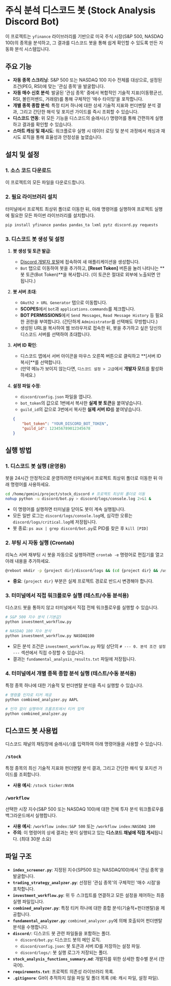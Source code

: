 # 주식 분석 디스코드 봇 (Stock Analysis Discord Bot)

이 프로젝트는 `yfinance` 라이브러리를 기반으로 미국 주식 시장(S&P 500, NASDAQ 100)의 종목을 분석하고, 그 결과를 디스코드 봇을 통해 쉽게 확인할 수 있도록 만든 자동화 분석 시스템입니다.

## 주요 기능

-   **자동 종목 스크리닝**: S&P 500 또는 NASDAQ 100 지수 전체를 대상으로, 설정된 조건(PEG, RSI)에 맞는 '관심 종목'을 발굴합니다.
-   **자동 매수 신호 분석**: 발굴된 '관심 종목' 중에서 복합적인 기술적 지표(이동평균선, RSI, 볼린저밴드, 거래량)를 통해 구체적인 '매수 타이밍'을 포착합니다.
-   **개별 종목 종합 분석**: 특정 티커 하나에 대한 상세 기술적 지표와 펀더멘탈 분석 결과, 그리고 간단한 해석 및 포지션 가이드를 즉시 조회할 수 있습니다.
-   **디스코드 연동**: 위 모든 기능을 디스코드의 슬래시(`/`) 명령어를 통해 간편하게 실행하고 결과를 확인할 수 있습니다.
-   **스마트 캐싱 및 재시도**: 워크플로우 실행 시 데이터 로딩 및 분석 과정에서 캐싱과 재시도 로직을 통해 효율성과 안정성을 높였습니다.

## 설치 및 설정

### 1. 소스 코드 다운로드

이 프로젝트의 모든 파일을 다운로드합니다.

### 2. 필요 라이브러리 설치

터미널에서 프로젝트 최상위 폴더로 이동한 뒤, 아래 명령어를 실행하여 프로젝트 실행에 필요한 모든 파이썬 라이브러리를 설치합니다.

```bash
pip install yfinance pandas pandas_ta lxml pytz discord.py requests
```

### 3. 디스코드 봇 생성 및 설정

1.  **봇 생성 및 토큰 발급**:
    - [Discord 개발자 포털](https://discord.com/developers/applications)에 접속하여 새 애플리케이션을 생성합니다.
    - `Bot` 탭으로 이동하여 봇을 추가하고, **[Reset Token]** 버튼을 눌러 나타나는 **봇 토큰(Bot Token)**을 복사합니다. (이 토큰은 절대로 외부에 노출되면 안 됩니다.)

2.  **봇 서버 초대**:
    - `OAuth2 > URL Generator` 탭으로 이동합니다.
    - **SCOPES**에서 `bot`과 `applications.commands`를 체크합니다.
    - **BOT PERMISSIONS**에서 `Send Messages`, `Read Message History` 등 필요한 권한을 부여합니다. (간단하게 `Administrator`를 선택해도 무방합니다.)
    - 생성된 URL을 복사하여 웹 브라우저로 접속한 뒤, 봇을 추가하고 싶은 당신의 디스코드 서버를 선택하여 초대합니다.

3.  **서버 ID 확인**:
    - 디스코드 앱에서 서버 아이콘을 마우스 오른쪽 버튼으로 클릭하고 **[서버 ID 복사]**를 선택합니다.
    - (만약 메뉴가 보이지 않는다면, `디스코드 설정 > 고급`에서 **개발자 모드**를 활성화하세요.)

4.  **설정 파일 수정**:
    - `discord/config.json` 파일을 엽니다.
    - `bot_token`의 값으로 1번에서 복사한 **실제 봇 토큰**을 붙여넣습니다.
    - `guild_id`의 값으로 3번에서 복사한 **실제 서버 ID**를 붙여넣습니다.

    ```json
    {
        "bot_token": "YOUR_DISCORD_BOT_TOKEN",
        "guild_id": 123456789012345678
    }
    ```

## 실행 방법

### 1. 디스코드 봇 실행 (운영용)

봇을 24시간 안정적으로 운영하려면 터미널에서 프로젝트 최상위 폴더로 이동한 뒤 아래 명령어를 사용하세요.

```bash
cd /home/gemini/project/stock_discord # 프로젝트 최상위 폴더로 이동
nohup python -u discord/bot.py > discord/logs/console.log 2>&1 &
```
-   이 명령어를 실행하면 터미널을 닫아도 봇이 계속 실행됩니다.
-   모든 일반 로그는 `discord/logs/console.log`에, 심각한 오류는 `discord/logs/critical.log`에 저장됩니다.
-   봇 종료: `ps aux | grep discord/bot.py`로 PID를 찾은 후 `kill [PID]`

### 2. 부팅 시 자동 실행 (Crontab)

리눅스 서버 재부팅 시 봇을 자동으로 실행하려면 `crontab -e` 명령어로 편집기를 열고 아래 내용을 추가하세요.

```bash
@reboot mkdir -p {project dir}/discord/logs && (cd {project dir} && /usr/bin/python3 -u discord/bot.py) > {project dir}/discord/logs/cron.log 2>&1
```
-   **중요**: `{project dir}` 부분은 실제 프로젝트 경로로 반드시 변경해야 합니다.

### 3. 터미널에서 직접 워크플로우 실행 (테스트/수동 분석용)

디스코드 봇을 통하지 않고 터미널에서 직접 전체 워크플로우를 실행할 수 있습니다.

```bash
# S&P 500 지수 분석 (기본값)
python investment_workflow.py

# NASDAQ 100 지수 분석
python investment_workflow.py NASDAQ100
```
-   모든 분석 조건은 `investment_workflow.py` 파일 상단의 `# --- 0. 분석 조건 설정 ---` 섹션에서 직접 수정할 수 있습니다.
-   결과는 `fundamental_analysis_results.txt` 파일에 저장됩니다.

### 4. 터미널에서 개별 종목 종합 분석 실행 (테스트/수동 분석용)

특정 종목 하나에 대한 기술적 및 펀더멘탈 분석을 즉시 실행할 수 있습니다.

```bash
# 명령줄 인자로 티커 제공
python combined_analyzer.py AAPL

# 인자 없이 실행하여 프롬프트에서 티커 입력
python combined_analyzer.py
```

## 디스코드 봇 사용법

디스코드 채널의 채팅창에 슬래시(`/`)를 입력하여 아래 명령어들을 사용할 수 있습니다.

### `/stock`
특정 종목의 최신 기술적 지표와 펀더멘탈 분석 결과, 그리고 간단한 해석 및 포지션 가이드를 조회합니다.
-   **사용 예시**: `/stock ticker:NVDA`

### `/workflow`
선택한 시장 지수(S&P 500 또는 NASDAQ 100)에 대한 전체 투자 분석 워크플로우를 백그라운드에서 실행합니다.
-   **사용 예시**: `/workflow index:S&P 500` 또는 `/workflow index:NASDAQ 100`
-   **주의**: 이 명령어의 상세 결과는 봇이 실행되고 있는 **디스코드 채널에 직접 게시**됩니다. (최대 30분 소요)

## 파일 구조

-   **`index_screener.py`**: 지정된 지수(SP500 또는 NASDAQ100)에서 '관심 종목'을 발굴합니다.
-   **`trading_strategy_analyzer.py`**: 선정된 '관심 종목'의 구체적인 '매수 시점'을 포착합니다.
-   **`investment_workflow.py`**: 위 두 스크립트를 연결하고 모든 설정을 제어하는 최종 실행 파일입니다.
-   **`combined_analyzer.py`**: 특정 티커 하나에 대한 종합 분석(기술적+펀더멘탈)을 제공합니다.
-   **`fundamental_analyzer.py`**: `combined_analyzer.py`에 의해 호출되어 펀더멘탈 분석을 수행합니다.
-   **`discord/`**: 디스코드 봇 관련 파일들을 포함하는 폴더.
    -   `discord/bot.py`: 디스코드 봇의 메인 로직.
    -   `discord/config.json`: 봇 토큰과 서버 ID를 저장하는 설정 파일.
    -   `discord/logs/`: 봇 실행 로그가 저장되는 폴더.
-   **`stock_analysis_functions_summary.md`**: 개발자를 위한 상세한 함수별 문서 (한국어).
-   **`requirements.txt`**: 프로젝트 의존성 라이브러리 목록.
-   **`.gitignore`**: Git이 추적하지 않을 파일 및 폴더 목록 (예: 캐시 파일, 설정 파일).
